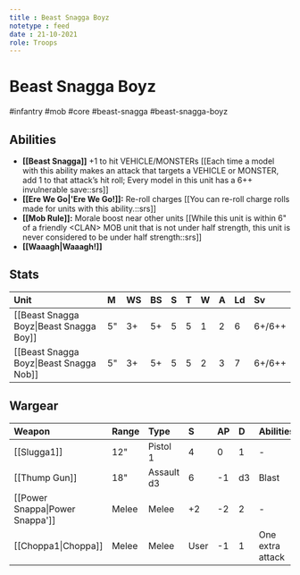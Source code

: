 ```yaml
---
title : Beast Snagga Boyz
notetype : feed
date : 21-10-2021
role: Troops
---
```


# Beast Snagga Boyz
#infantry #mob #core #beast-snagga #beast-snagga-boyz

## Abilities

- **[[Beast Snagga]]** +1 to hit VEHICLE/MONSTERs [[Each time a model with this ability makes an attack that targets a VEHICLE or MONSTER, add 1 to that attack’s hit roll; Every model in this unit has a 6++ invulnerable save::srs]]
- **[[Ere We Go\|'Ere We Go!]]:** Re-roll charges [[You can re-roll charge rolls made for units with this ability.::srs]]
- **[[Mob Rule]]:** Morale boost near other units [[While this unit is within 6" of a friendly \<CLAN> MOB unit that is not under half strength, this unit is never considered to be under half strength::srs]]
- **[[Waaagh\|Waaagh!]]**

## Stats

| Unit                                    | M   | WS  | BS  | S   | T   | W   | A   | Ld  | Sv     |
|:--------------------------------------- |:--- |:--- |:--- |:--- |:--- |:--- |:--- |:--- |:------ |
| [[Beast Snagga Boyz\|Beast Snagga Boy]] | 5"  | 3+  | 5+  | 5   | 5   | 1   | 2   | 6   | 6+/6++ |
| [[Beast Snagga Boyz\|Beast Snagga Nob]] | 5"  | 3+  | 5+  | 5   | 5   | 2   | 3   | 7   | 6+/6++ | 

## Wargear

| Weapon                          | Range | Type       | S    | AP  | D   | Abilities        |
|:------------------------------- |:----- |:---------- |:---- |:--- |:--- |:---------------- |
| [[Slugga1]]                      | 12"   | Pistol 1   | 4    | 0   | 1   | -                |
| [[Thump Gun]]                   | 18"   | Assault d3 | 6    | -1  | d3  | Blast            |
| [[Power Snappa\|Power Snappa']] | Melee | Melee      | +2   | -2  | 2   | -                |
| [[Choppa1\|Choppa]]             | Melee | Melee      | User | -1  | 1   | One extra attack |